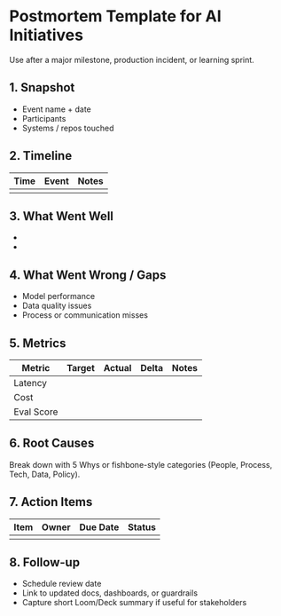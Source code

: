 # Postmortem Template for AI Initiatives

Use after a major milestone, production incident, or learning sprint.

## 1. Snapshot
- Event name + date
- Participants
- Systems / repos touched

## 2. Timeline
| Time | Event | Notes |
| --- | --- | --- |
|  |  |  |

## 3. What Went Well
- 
- 

## 4. What Went Wrong / Gaps
- Model performance
- Data quality issues
- Process or communication misses

## 5. Metrics
| Metric | Target | Actual | Delta | Notes |
| --- | --- | --- | --- | --- |
| Latency |  |  |  |  |
| Cost |  |  |  |  |
| Eval Score |  |  |  |  |

## 6. Root Causes
Break down with 5 Whys or fishbone-style categories (People, Process, Tech, Data, Policy).

## 7. Action Items
| Item | Owner | Due Date | Status |
| --- | --- | --- | --- |
|  |  |  |  |

## 8. Follow-up
- Schedule review date
- Link to updated docs, dashboards, or guardrails
- Capture short Loom/Deck summary if useful for stakeholders
